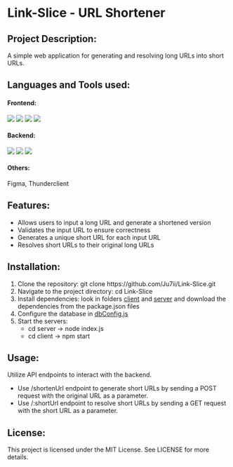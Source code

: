 # Link-Slice - URL Shortener

## Project Description:
A simple web application for generating and resolving long URLs into short URLs.

## Languages and Tools used:

<h4>Frontend:</h4>
<p>
  <img src="https://img.shields.io/badge/javascript-%23323330.svg?style=for-the-badge&logo=javascript&logoColor=%23F7DF1E">
  <img src="https://img.shields.io/badge/react-%2320232a.svg?style=for-the-badge&logo=react&logoColor=%2361DAFB">
  <img src="https://img.shields.io/badge/html5-%23E34F26.svg?style=for-the-badge&logo=html5&logoColor=white">
  <img src="https://img.shields.io/badge/css3-%231572B6.svg?style=for-the-badge&logo=css3&logoColor=white">
</p>

<h4>Backend:</h4>
<p>
  <img src="https://img.shields.io/badge/node.js-6DA55F?style=for-the-badge&logo=node.js&logoColor=white">
  <img src="https://img.shields.io/badge/express.js-%23404d59.svg?style=for-the-badge&logo=express&logoColor=%2361DAFB">
  <img src="https://img.shields.io/badge/mysql-%2300000f.svg?style=for-the-badge&logo=mysql&logoColor=white">
</p>

<h4>Others:</h4> 

<p>Figma, Thunderclient</p>

## Features:

<ul>
  <li>Allows users to input a long URL and generate a shortened version</li>
  <li>Validates the input URL to ensure correctness</li>
  <li>Generates a unique short URL for each input URL</li>
  <li>Resolves short URLs to their original long URLs</li>
</ul>

## Installation:

<ol>
  <li>Clone the repository: git clone https://github.com/Ju7ii/Link-Slice.git</li>
  <li>Navigate to the project directory: cd Link-Slice</li>
  <li>
    Install dependencies: look in folders <a href="https://github.com/Ju7ii/Link-Slice/tree/main/client">client</a> and <a href="https://github.com/Ju7ii/Link-Slice/tree/main/server">server</a> and download the dependencies from the package.json files
  </li>
  <li>Configure the database in <a href="https://github.com/Ju7ii/Link-Slice/blob/main/server/dbConfig.js">dbConfig.js</a></li>
  <li>Start the servers:
    <ul>
      <li>cd server -> node index.js</li>
      <li>cd client -> npm start</li>
    </ul>
  </li>
</ol>

## Usage:

<p>Utilize API endpoints to interact with the backend.</p>
<ul>
  <li>Use /shortenUrl endpoint to generate short URLs by sending a POST request with the original URL as a parameter.</li>
  <li>Use /:shortUrl endpoint to resolve short URLs by sending a GET request with the short URL as a parameter.</li>
</ul>

## License:
<p>This project is licensed under the MIT License. See LICENSE for more details.</p>

